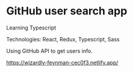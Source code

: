 # GitHub user search app

Learning Typescript 

Technologies: React, Redux, Typescript, Sass

Using GitHub API to get users info.

https://wizardly-feynman-cec0f3.netlify.app/
